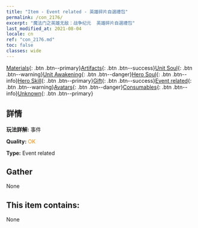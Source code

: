 ```yaml
---
title: "Item - Event related - 英雄碎片自選禮包"
permalink: /con_2176/
excerpt: "魔法门之英雄无敌：战争纪元  英雄碎片自選禮包"
last_modified_at: 2021-08-04
locale: cn
ref: "con_2176.md"
toc: false
classes: wide
---
```

 [Materials](/ItemsCN/){: .btn .btn--primary}[Artifacts](/ItemsCN/Artifacts/){: .btn .btn--success}[Unit Soul](/ItemsCN/UnitSoul/){: .btn .btn--warning}[Unit Awakening](/ItemsCN/UnitAwakening/){: .btn .btn--danger}[Hero Soul](/ItemsCN/HeroSoul/){: .btn .btn--info}[Hero Skill](/ItemsCN/HeroSkill/){: .btn .btn--primary}[Gift](/ItemsCN/Gift/){: .btn .btn--success}[Event related](/ItemsCN/Events/){: .btn .btn--warning}[Avatars](/ItemsCN/Avatars/){: .btn .btn--danger}[Consumables](/ItemsCN/Consumables/){: .btn .btn--info}[Unknown](/ItemsCN/Unknown/){: .btn .btn--primary}

## 詳情
 **玩法詳解:** 事件

 **Quality:** <span style="color: #FF8C00">OK</span>

 **Type:** Event related

## Gather

  None

## This item contains:

  None

